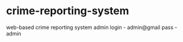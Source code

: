 # crime-reporting-system
web-based crime reporting system
admin login - admin@gmail
   pass     - admin

 
